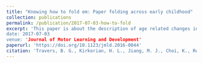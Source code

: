 ```yaml
---
title: "Knowing how to fold em: Paper folding across early childhood"
collection: publications
permalink: /publication/2017-07-03-how-to-fold
excerpt: 'This paper is about the description of age related changes in manual paper folding across early childhood."
date: 2017-07-03
venue: 'Journal of Motor Learning and Development'
paperurl: 'https://doi.org/10.1123/jmld.2016-0044'
citation: 'Travers, B. G., Kirkorian, H. L., Jiang, M. J., Choi, K., Rosengren, K. S., Pavalko, P., & Jobin, P. (2017). Knowing how to fold em: Paper folding across early childhood. <i>Journal of Motor Learning and Development.</i> Advance Online Publication.'
---
```

